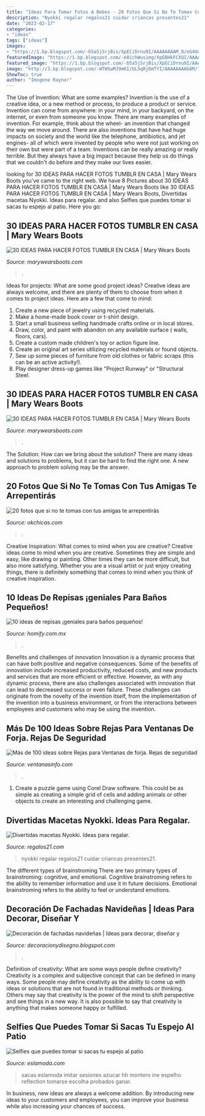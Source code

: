 ```yaml
---
title: "Ideas Para Tomar Fotos A Bebes - 20 Fotos Que Si No Te Tomas Con Tus Amigas Te Arrepentirás"
description: "Nyokki regalar regalos21 cuidar criancas presentes21"
date: "2023-02-17"
categories:
- "ideas"
tags: ["ideas"]
images:
- "https://1.bp.blogspot.com/-b5a5jSrjBis/XpECiDrnu9I/AAAAAAAAM_0/eG4UuuXccjkYBfdRGX4J1iUPyPAk8uzzwCNcBGAsYHQ/s1600/ideas%2Bfotos%2Btumblr.JPG"
featuredImage: "https://1.bp.blogspot.com/-e0ichWusimg/XpEBHkFCXQI/AAAAAAAAM-I/iBiOAtIGUKkfaAXUMtP1Q1sNdgYqQ3IwACNcBGAsYHQ/s1600/tumblr.JPG"
featured_image: "https://1.bp.blogspot.com/-b5a5jSrjBis/XpECiDrnu9I/AAAAAAAAM_0/eG4UuuXccjkYBfdRGX4J1iUPyPAk8uzzwCNcBGAsYHQ/s1600/ideas%2Bfotos%2Btumblr.JPG"
image: "http://3.bp.blogspot.com/-WTWSwMJ9mKI/UL5qRjDmTYI/AAAAAAAAb6M/7m1mqgfWnkU/s1600/fachada-de-navidad5.jpg"
ShowToc: true
author: "Imogene Raynor"
---
```



The Use of Invention: What are some examples?
Invention is the use of a creative idea, or a new method or process, to produce a product or service. Invention can come from anywhere: in your mind, in your backyard, on the internet, or even from someone you know. 
There are many examples of invention. For example, think about the wheel- an invention that changed the way we move around. There are also inventions that have had huge impacts on society and the world like the telephone, antibiotics, and jet engines- all of which were invented by people who were not just working on their own but were part of a team. 
Inventions can be really amazing or really terrible. But they always have a big impact because they help us do things that we couldn't do before and they make our lives easier.

	

		
looking for 30 IDEAS PARA HACER FOTOS TUMBLR EN CASA | Mary Wears Boots you've came to the right web. We have 8 Pictures about 30 IDEAS PARA HACER FOTOS TUMBLR EN CASA | Mary Wears Boots like 30 IDEAS PARA HACER FOTOS TUMBLR EN CASA | Mary Wears Boots, Divertidas macetas Nyokki. Ideas para regalar. and also Selfies que puedes tomar si sacas tu espejo al patio. Here you go:
		
    
## 30 IDEAS PARA HACER FOTOS TUMBLR EN CASA | Mary Wears Boots

<img loading=lazy src="https://1.bp.blogspot.com/-b5a5jSrjBis/XpECiDrnu9I/AAAAAAAAM_0/eG4UuuXccjkYBfdRGX4J1iUPyPAk8uzzwCNcBGAsYHQ/s1600/ideas%2Bfotos%2Btumblr.JPG" onerror="this.onerror=null;this.src='https://tse3.mm.bing.net/th?id=OIP.U1N7rP_BreQ5tkQ_qdxulgHaLH&amp;pid=15.1';" alt="30 IDEAS PARA HACER FOTOS TUMBLR EN CASA | Mary Wears Boots">

_Source: marywearsboots.com_

>. 

	

Ideas for projects: What are some good project ideas?
Creative ideas are always welcome, and there are plenty of them to choose from when it comes to project ideas. Here are a few that come to mind: 
1. Create a new piece of jewelry using recycled materials.
2. Make a home-made book cover or t-shirt design.
3. Start a small business selling handmade crafts online or in local stores.
4. Draw, color, and paint with abandon on any available surface ( walls, floors, cars).
5. Create a custom made children's toy or action figure line. 
6. Create an original art series utilizing recycled materials or found objects.
7. Sew up some pieces of furniture from old clothes or fabric scraps (this can be an active activity!). 
8. Play designer dress-up games like "Project Runway" or "Structural Steel.

    
## 30 IDEAS PARA HACER FOTOS TUMBLR EN CASA | Mary Wears Boots

<img loading=lazy src="https://1.bp.blogspot.com/-e0ichWusimg/XpEBHkFCXQI/AAAAAAAAM-I/iBiOAtIGUKkfaAXUMtP1Q1sNdgYqQ3IwACNcBGAsYHQ/s1600/tumblr.JPG" onerror="this.onerror=null;this.src='https://tse4.mm.bing.net/th?id=OIP.-SfU9oCTuShqbZ1Z3zu3YAHaLH&amp;pid=15.1';" alt="30 IDEAS PARA HACER FOTOS TUMBLR EN CASA | Mary Wears Boots">

_Source: marywearsboots.com_

>. 

	

The Solution: How can we bring about the solution?
There are many ideas and solutions to problems, but it can be hard to find the right one. A new approach to problem solving may be the answer.

    
## 20 Fotos Que Si No Te Tomas Con Tus Amigas Te Arrepentirás

<img loading=lazy src="https://www.okchicas.com/wp-content/uploads/2016/05/Ideas-de-fotos-para-mejores-amigas-6.jpg" onerror="this.onerror=null;this.src='https://tse4.mm.bing.net/th?id=OIP.WeLH4xJngJyW_MhSU8OGZwHaLH&amp;pid=15.1';" alt="20 fotos que si no te tomas con tus amigas te arrepentirás">

_Source: okchicas.com_

>. 

	

Creative Inspiration: What comes to mind when you are creative?
Creative ideas come to mind when you are creative. Sometimes they are simple and easy, like drawing or painting. Other times they can be more difficult, but also more satisfying. Whether you are a visual artist or just enjoy creating things, there is definitely something that comes to mind when you think of creative inspiration.

    
## 10 Ideas De Repisas ¡geniales Para Baños Pequeños!

<img loading=lazy src="https://images.homify.com/images/a_0,c_fit,f_auto,q_auto,w_1108/v1479750256/p/photo/image/1709888/IMG_3492_ok_peq/fotos-de-de-estilo-de.jpg" onerror="this.onerror=null;this.src='https://tse4.mm.bing.net/th?id=OIP.lWP3AzbFlyfKEe-4E3ookAHaLH&amp;pid=15.1';" alt="10 ideas de repisas ¡geniales para baños pequeños!">

_Source: homify.com.mx_

>. 

	

Benefits and challenges of innovation
Innovation is a dynamic process that can have both positive and negative consequences. Some of the benefits of innovation include increased productivity, reduced costs, and new products and services that are more efficient or effective. However, as with any dynamic process, there are also challenges associated with innovation that can lead to decreased success or even failure. These challenges can originate from the novelty of the invention itself, from the implementation of the invention into a business environment, or from the interactions between employees and customers who may be using the invention.

    
## Más De 100 Ideas Sobre Rejas Para Ventanas De Forja. Rejas De Seguridad

<img loading=lazy src="https://ventanasinfo.com/wp-content/uploads/2015/06/protecciones-de-seguridad.jpg" onerror="this.onerror=null;this.src='https://tse4.mm.bing.net/th?id=OIP.I11kBg27hbUpvSLBVtJjXQHaKi&amp;pid=15.1';" alt="Más de 100 ideas sobre Rejas para Ventanas de forja. Rejas de seguridad">

_Source: ventanasinfo.com_

>. 

	

1. Create a puzzle game using Corel Draw software. This could be as simple as creating a simple grid of cells and adding animals or other objects to create an interesting and challenging game. 

    
## Divertidas Macetas Nyokki. Ideas Para Regalar.

<img loading=lazy src="http://www.regalos21.com/Uploads/regalos21.com/Imagenes/macetas-nyokki-regalos-para-ninos.jpg" onerror="this.onerror=null;this.src='https://tse2.mm.bing.net/th?id=OIP.DlcPL0kLhmRjhTTxPkM0cQHaFU&amp;pid=15.1';" alt="Divertidas macetas Nyokki. Ideas para regalar.">

_Source: regalos21.com_

>nyokki regalar regalos21 cuidar criancas presentes21. 

	

The different types of brainstroming
There are two primary types of brainstroming: cognitive, and emotional. Cognitive brainstroming refers to the ability to remember information and use it in future decisions. Emotional brainstroming refers to the ability to feel or understand emotions.

    
## Decoración De Fachadas Navideñas | Ideas Para Decorar, Diseñar Y

<img loading=lazy src="http://3.bp.blogspot.com/-WTWSwMJ9mKI/UL5qRjDmTYI/AAAAAAAAb6M/7m1mqgfWnkU/s1600/fachada-de-navidad5.jpg" onerror="this.onerror=null;this.src='https://tse4.mm.bing.net/th?id=OIP.PPQdmkD7xhJh_QEBjb5OmAAAAA&amp;pid=15.1';" alt="Decoración de fachadas navideñas | Ideas para decorar, diseñar y">

_Source: decoracionydisegno.blogspot.com_

>. 

	

Definition of creativity: What are some ways people define creativity?
Creativity is a complex and subjective concept that can be defined in many ways. Some people may define creativity as the ability to come up with ideas or solutions that are not found in traditional methods or thinking. Others may say that creativity is the power of the mind to shift perspective and see things in a new way. It is also possible to say that creativity is anything that makes someone happy or fulfilled.

    
## Selfies Que Puedes Tomar Si Sacas Tu Espejo Al Patio

<img loading=lazy src="https://eslamoda.com/wp-content/uploads/sites/2/2020/05/outside-mirror-_selfies-1.jpg" onerror="this.onerror=null;this.src='https://tse1.mm.bing.net/th?id=OIP.RI4knqKX9SvyLI-55fWxLAHaLH&amp;pid=15.1';" alt="Selfies que puedes tomar si sacas tu espejo al patio">

_Source: eslamoda.com_

>sacas eslamoda imitar sesiones azucar hh montero ine espelho reflection tomarse escolha probados ganar. 

	

In business, new ideas are always a welcome addition. By introducing new ideas to your customers and employees, you can improve your business while also increasing your chances of success.

